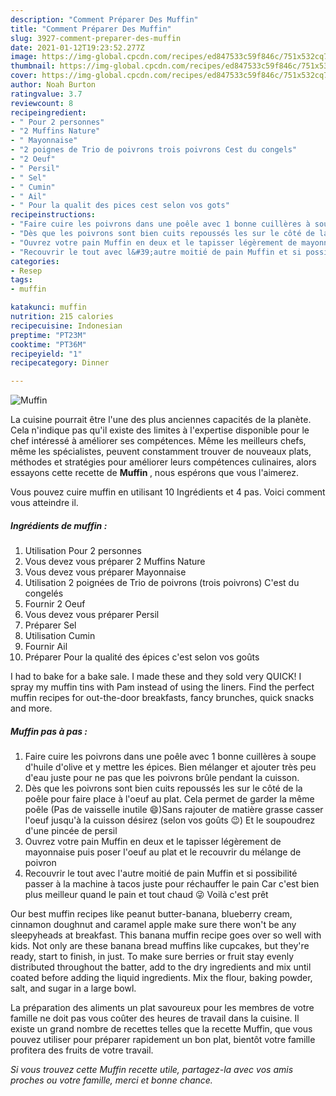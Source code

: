 ```yaml
---
description: "Comment Préparer Des Muffin"
title: "Comment Préparer Des Muffin"
slug: 3927-comment-preparer-des-muffin
date: 2021-01-12T19:23:52.277Z
image: https://img-global.cpcdn.com/recipes/ed847533c59f846c/751x532cq70/muffin-photo-principale-de-la-recette.jpg
thumbnail: https://img-global.cpcdn.com/recipes/ed847533c59f846c/751x532cq70/muffin-photo-principale-de-la-recette.jpg
cover: https://img-global.cpcdn.com/recipes/ed847533c59f846c/751x532cq70/muffin-photo-principale-de-la-recette.jpg
author: Noah Burton
ratingvalue: 3.7
reviewcount: 8
recipeingredient:
- " Pour 2 personnes"
- "2 Muffins Nature"
- " Mayonnaise"
- "2 poignes de Trio de poivrons trois poivrons Cest du congels"
- "2 Oeuf"
- " Persil"
- " Sel"
- " Cumin"
- " Ail"
- " Pour la qualit des pices cest selon vos gots"
recipeinstructions:
- "Faire cuire les poivrons dans une poêle avec 1 bonne cuillères à soupe d&#39;huile d&#39;olive et y mettre les épices. Bien mélanger et ajouter très peu d&#39;eau juste pour ne pas que les poivrons brûle pendant la cuisson."
- "Dès que les poivrons sont bien cuits repoussés les sur le côté de la poêle pour faire place à l&#39;oeuf au plat. Cela permet de garder la même poêle (Pas de vaisselle inutile 😄)Sans rajouter de matière grasse casser l&#39;oeuf jusqu&#39;à la cuisson désirez (selon vos goûts 😉) Et le soupoudrez d&#39;une pincée de persil"
- "Ouvrez votre pain Muffin en deux et le tapisser légèrement de mayonnaise puis poser l&#39;oeuf au plat et le recouvrir du mélange de poivron"
- "Recouvrir le tout avec l&#39;autre moitié de pain Muffin et si possibilité passer à la machine à tacos juste pour réchauffer le pain Car c&#39;est bien plus meilleur quand le pain et tout chaud 😜 Voilà c&#39;est prêt"
categories:
- Resep
tags:
- muffin

katakunci: muffin 
nutrition: 215 calories
recipecuisine: Indonesian
preptime: "PT23M"
cooktime: "PT36M"
recipeyield: "1"
recipecategory: Dinner

---
```



![Muffin](https://img-global.cpcdn.com/recipes/ed847533c59f846c/751x532cq70/muffin-photo-principale-de-la-recette.jpg)

La cuisine pourrait être l'une des plus anciennes capacités de la planète. Cela n'indique pas qu'il existe des limites à l'expertise disponible pour le chef intéressé à améliorer ses compétences. Même les meilleurs chefs, même les spécialistes, peuvent constamment trouver de nouveaux plats, méthodes et stratégies pour améliorer leurs compétences culinaires, alors essayons cette recette de <strong> Muffin </strong>, nous espérons que vous l'aimerez.

<!--inarticleads1-->

Vous pouvez cuire muffin en utilisant 10 Ingrédients et 4 pas. Voici comment vous atteindre il.

##### Ingrédients de muffin :

1. Utilisation  Pour 2 personnes
1. Vous devez vous préparer 2 Muffins Nature
1. Vous devez vous préparer  Mayonnaise
1. Utilisation 2 poignées de Trio de poivrons (trois poivrons) C&#39;est du congelés
1. Fournir 2 Oeuf
1. Vous devez vous préparer  Persil
1. Préparer  Sel
1. Utilisation  Cumin
1. Fournir  Ail
1. Préparer  Pour la qualité des épices c&#39;est selon vos goûts


I had to bake for a bake sale. I made these and they sold very QUICK! I spray my muffin tins with Pam instead of using the liners. Find the perfect muffin recipes for out-the-door breakfasts, fancy brunches, quick snacks and more. 

<!--inarticleads2-->

##### Muffin pas à pas :

1. Faire cuire les poivrons dans une poêle avec 1 bonne cuillères à soupe d&#39;huile d&#39;olive et y mettre les épices. Bien mélanger et ajouter très peu d&#39;eau juste pour ne pas que les poivrons brûle pendant la cuisson.
1. Dès que les poivrons sont bien cuits repoussés les sur le côté de la poêle pour faire place à l&#39;oeuf au plat. Cela permet de garder la même poêle (Pas de vaisselle inutile 😄)Sans rajouter de matière grasse casser l&#39;oeuf jusqu&#39;à la cuisson désirez (selon vos goûts 😉) Et le soupoudrez d&#39;une pincée de persil
1. Ouvrez votre pain Muffin en deux et le tapisser légèrement de mayonnaise puis poser l&#39;oeuf au plat et le recouvrir du mélange de poivron
1. Recouvrir le tout avec l&#39;autre moitié de pain Muffin et si possibilité passer à la machine à tacos juste pour réchauffer le pain Car c&#39;est bien plus meilleur quand le pain et tout chaud 😜 Voilà c&#39;est prêt


Our best muffin recipes like peanut butter-banana, blueberry cream, cinnamon doughnut and caramel apple make sure there won&#39;t be any sleepyheads at breakfast. This banana muffin recipe goes over so well with kids. Not only are these banana bread muffins like cupcakes, but they&#39;re ready, start to finish, in just. To make sure berries or fruit stay evenly distributed throughout the batter, add to the dry ingredients and mix until coated before adding the liquid ingredients. Mix the flour, baking powder, salt, and sugar in a large bowl. 

<!--inarticleads1-->

<p>
La préparation des aliments un plat savoureux pour les membres de votre famille ne doit pas vous coûter des heures de travail dans la cuisine. Il existe un grand nombre de recettes telles que la recette Muffin, que vous pouvez utiliser pour préparer rapidement un bon plat, bientôt votre famille profitera des fruits de votre travail.
</p>

<p>
<i>Si vous trouvez cette Muffin recette utile, partagez-la avec vos amis proches ou votre famille, merci et bonne chance.</i>
</p>
